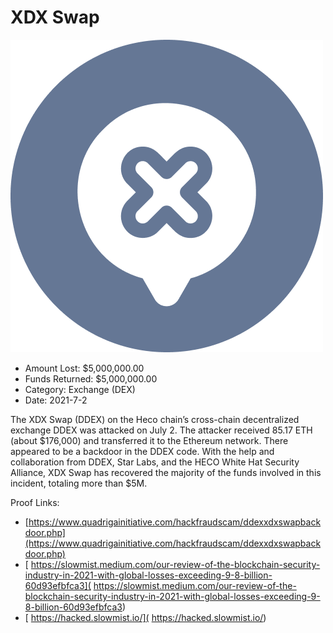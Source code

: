 # XDX Swap
![XDX Swap](/rektimages/XDX-Swap.png)
- Amount Lost: $5,000,000.00
- Funds Returned: $5,000,000.00
- Category: Exchange (DEX)
- Date: 2021-7-2

The XDX Swap (DDEX) on the Heco chain’s cross-chain decentralized exchange DDEX was attacked on July 2. The attacker received 85.17 ETH (about $176,000) and transferred it to the Ethereum network. There appeared to be a backdoor in the DDEX code. With the help and collaboration from DDEX, Star Labs, and the HECO White Hat Security Alliance, XDX Swap has recovered the majority of the funds involved in this incident, totaling more than $5M.


Proof Links:
- [https://www.quadrigainitiative.com/hackfraudscam/ddexxdxswapbackdoor.php](https://www.quadrigainitiative.com/hackfraudscam/ddexxdxswapbackdoor.php)
- [ https://slowmist.medium.com/our-review-of-the-blockchain-security-industry-in-2021-with-global-losses-exceeding-9-8-billion-60d93efbfca3]( https://slowmist.medium.com/our-review-of-the-blockchain-security-industry-in-2021-with-global-losses-exceeding-9-8-billion-60d93efbfca3)
- [ https://hacked.slowmist.io/]( https://hacked.slowmist.io/)


